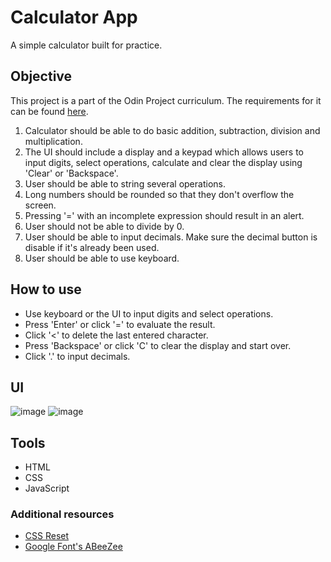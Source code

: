 # Calculator App

A simple calculator built for practice.

## Objective

This project is a part of the Odin Project curriculum. The requirements for it can be found [here](https://www.theodinproject.com/courses/web-development-101/lessons/calculator).

1. Calculator should be able to do basic addition, subtraction, division and multiplication.
2. The UI should include a display and a keypad which allows users to input digits, select operations, calculate and clear the display using 'Clear' or 'Backspace'.
3. User should be able to string several operations.
4. Long numbers should be rounded so that they don't overflow the screen.
5. Pressing '=' with an incomplete expression should result in an alert.
6. User should not be able to divide by 0.
7. User should be able to input decimals. Make sure the decimal button is disable if it's already been used.
8. User should be able to use keyboard.

## How to use

-   Use keyboard or the UI to input digits and select operations.
-   Press 'Enter' or click '=' to evaluate the result.
-   Click '<' to delete the last entered character.
-   Press 'Backspace' or click 'C' to clear the display and start over.
-   Click '.' to input decimals.

## UI

![image](https://user-images.githubusercontent.com/29921988/94340325-8752fa80-0009-11eb-9ba6-2f0b41bd04dd.png)
![image](https://user-images.githubusercontent.com/29921988/94340351-b0738b00-0009-11eb-9573-9a85804e1ee6.png)

## Tools

-   HTML
-   CSS
-   JavaScript

### Additional resources

-   [CSS Reset](http://meyerweb.com/eric/tools/css/reset/)
-   [Google Font's ABeeZee](https://fonts.google.com/specimen/ABeeZee?query=abee)
